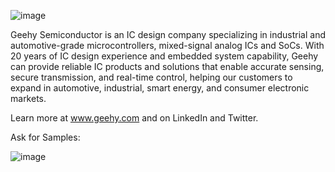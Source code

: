 ![image](https://user-images.githubusercontent.com/110007518/224920727-7dd0e2db-2925-4535-8e1f-d754c35dc238.jpeg)

Geehy Semiconductor is an IC design company specializing in industrial and automotive-grade microcontrollers, mixed-signal analog ICs and SoCs. With 20 years of IC design experience and embedded system capability, Geehy can provide reliable IC products and solutions that enable accurate sensing, secure transmission, and real-time control, helping our customers to expand in automotive, industrial, smart energy, and consumer electronic markets.
 
Learn more at www.geehy.com and on LinkedIn and Twitter.

Ask for Samples:

![image](https://user-images.githubusercontent.com/110007518/229725835-9df0cf18-bf1f-431c-9173-c1e39baaab1e.png)

<!--

**Here are some ideas to get you started:**

🙋‍♀️ A short introduction - what is your organization all about?![image](https://user-images.githubusercontent.com/110007518/224921001-33c49c06-2b4a-40b8-ae1e-d513e078e3d0.jpeg)

🌈 Contribution guidelines - how can the community get involved?
👩‍💻 Useful resources - where can the community find your docs? Is there anything else the community should know?
🍿 Fun facts - what does your team eat for breakfast?
🧙 Remember, you can do mighty things with the power of [Markdown](https://docs.github.com/github/writing-on-github/getting-started-with-writing-and-formatting-on-github/basic-writing-and-formatting-syntax)
-->
